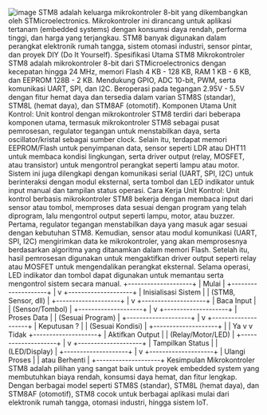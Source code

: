 ![image](https://github.com/user-attachments/assets/2b3e1413-0a44-4bd9-95e0-ea5dc008ac34)
STM8 adalah keluarga mikrokontroler 8-bit yang dikembangkan oleh STMicroelectronics. Mikrokontroler ini dirancang untuk aplikasi tertanam (embedded systems) dengan konsumsi daya rendah, performa tinggi, dan harga yang terjangkau. STM8 banyak digunakan dalam perangkat elektronik rumah tangga, sistem otomasi industri, sensor pintar, dan proyek DIY (Do It Yourself).
Spesifikasi Utama STM8
Mikrokontroler STM8 adalah mikrokontroler 8-bit dari STMicroelectronics dengan kecepatan hingga 24 MHz, memori Flash 4 KB - 128 KB, RAM 1 KB - 6 KB, dan EEPROM 128B - 2 KB. Mendukung GPIO, ADC 10-bit, PWM, serta komunikasi UART, SPI, dan I2C. Beroperasi pada tegangan 2.95V - 5.5V dengan fitur hemat daya dan tersedia dalam varian STM8S (standar), STM8L (hemat daya), dan STM8AF (otomotif).
Komponen Utama Unit Kontrol:
Unit kontrol dengan mikrokontroler STM8 terdiri dari beberapa komponen utama, termasuk mikrokontroler STM8 sebagai pusat pemrosesan, regulator tegangan untuk menstabilkan daya, serta oscillator/kristal sebagai sumber clock. Selain itu, terdapat memori EEPROM/Flash untuk penyimpanan data, sensor seperti LDR atau DHT11 untuk membaca kondisi lingkungan, serta driver output (relay, MOSFET, atau transistor) untuk mengontrol perangkat seperti lampu atau motor. Sistem ini juga dilengkapi dengan komunikasi serial (UART, SPI, I2C) untuk berinteraksi dengan modul eksternal, serta tombol dan LED indikator untuk input manual dan tampilan status operasi.
Cara Kerja Unit Kontrol:
Unit kontrol berbasis mikrokontroler STM8 bekerja dengan membaca input dari sensor atau tombol, memproses data sesuai dengan program yang telah diprogram, lalu mengontrol output seperti lampu, motor, atau buzzer. Pertama, regulator tegangan menstabilkan daya yang masuk agar sesuai dengan kebutuhan STM8. Kemudian, sensor atau modul komunikasi (UART, SPI, I2C) mengirimkan data ke mikrokontroler, yang akan memprosesnya berdasarkan algoritma yang ditanamkan dalam memori Flash. Setelah itu, hasil pemrosesan digunakan untuk mengaktifkan driver output seperti relay atau MOSFET untuk mengendalikan perangkat eksternal. Selama operasi, LED indikator dan tombol dapat digunakan untuk memantau serta mengontrol sistem secara manual.
+--------------------+
|       Mulai       |
+--------------------+
         |
         v
+--------------------+
| Inisialisasi Sistem |
| (STM8, Sensor, dll) |
+--------------------+
         |
         v
+--------------------+
|    Baca Input     |
| (Sensor/Tombol)   |
+--------------------+
         |
         v
+--------------------+
|   Proses Data     |
| (Sesuai Program)  |
+--------------------+
         |
         v
+--------------------+
|   Keputusan ?     |
| (Sesuai Kondisi)  |
+--------------------+
    |        |
  Ya v        v Tidak
+--------------------+
|  Aktifkan Output  |
| (Relay/Motor/LED) |
+--------------------+
         |
         v
+--------------------+
| Tampilkan Status  |
| (LED/Display)     |
+--------------------+
         |
         v
+--------------------+
|    Ulangi Proses   |
|   atau Berhenti   |
+--------------------+
Kesimpulan
Mikrokontroler STM8 adalah pilihan yang sangat baik untuk proyek embedded system yang membutuhkan biaya rendah, konsumsi daya hemat, dan fitur lengkap. Dengan berbagai model seperti STM8S (standar), STM8L (hemat daya), dan STM8AF (otomotif), STM8 cocok untuk berbagai aplikasi mulai dari elektronik rumah tangga, otomasi industri, hingga sistem IoT.
